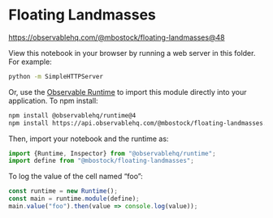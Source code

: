 # Floating Landmasses

https://observablehq.com/@mbostock/floating-landmasses@48

View this notebook in your browser by running a web server in this folder. For
example:

~~~sh
python -m SimpleHTTPServer
~~~

Or, use the [Observable Runtime](https://github.com/observablehq/runtime) to
import this module directly into your application. To npm install:

~~~sh
npm install @observablehq/runtime@4
npm install https://api.observablehq.com/@mbostock/floating-landmasses.tgz?v=3
~~~

Then, import your notebook and the runtime as:

~~~js
import {Runtime, Inspector} from "@observablehq/runtime";
import define from "@mbostock/floating-landmasses";
~~~

To log the value of the cell named “foo”:

~~~js
const runtime = new Runtime();
const main = runtime.module(define);
main.value("foo").then(value => console.log(value));
~~~
